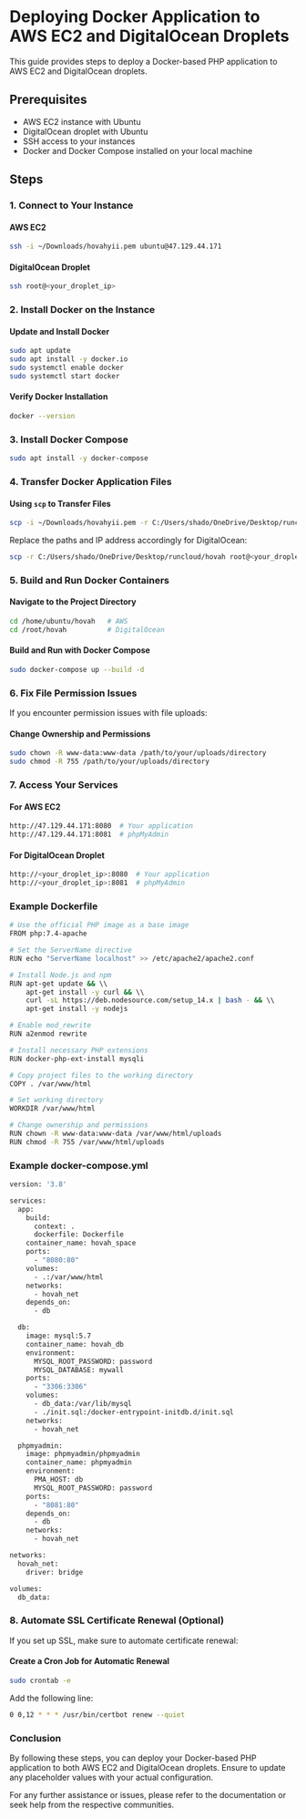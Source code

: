 # Deploying Docker Application to AWS EC2 and DigitalOcean Droplets

This guide provides steps to deploy a Docker-based PHP application to AWS EC2 and DigitalOcean droplets.

## Prerequisites

- AWS EC2 instance with Ubuntu
- DigitalOcean droplet with Ubuntu
- SSH access to your instances
- Docker and Docker Compose installed on your local machine

## Steps

### 1. Connect to Your Instance

#### AWS EC2

```bash
ssh -i ~/Downloads/hovahyii.pem ubuntu@47.129.44.171
```

#### DigitalOcean Droplet

```bash
ssh root@<your_droplet_ip>
```

### 2. Install Docker on the Instance

#### Update and Install Docker

```bash
sudo apt update
sudo apt install -y docker.io
sudo systemctl enable docker
sudo systemctl start docker
```

#### Verify Docker Installation

```bash
docker --version
```

### 3. Install Docker Compose

```bash
sudo apt install -y docker-compose
```

### 4. Transfer Docker Application Files

#### Using `scp` to Transfer Files

```bash
scp -i ~/Downloads/hovahyii.pem -r C:/Users/shado/OneDrive/Desktop/runcloud/hovah ubuntu@47.129.44.171:/home/ubuntu/
```

Replace the paths and IP address accordingly for DigitalOcean:

```bash
scp -r C:/Users/shado/OneDrive/Desktop/runcloud/hovah root@<your_droplet_ip>:/root/
```

### 5. Build and Run Docker Containers

#### Navigate to the Project Directory

```bash
cd /home/ubuntu/hovah   # AWS
cd /root/hovah          # DigitalOcean
```

#### Build and Run with Docker Compose

```bash
sudo docker-compose up --build -d
```

### 6. Fix File Permission Issues

If you encounter permission issues with file uploads:

#### Change Ownership and Permissions

```bash
sudo chown -R www-data:www-data /path/to/your/uploads/directory
sudo chmod -R 755 /path/to/your/uploads/directory
```

### 7. Access Your Services

#### For AWS EC2

```bash
http://47.129.44.171:8080  # Your application
http://47.129.44.171:8081  # phpMyAdmin
```

#### For DigitalOcean Droplet

```bash
http://<your_droplet_ip>:8080  # Your application
http://<your_droplet_ip>:8081  # phpMyAdmin
```

### Example Dockerfile

```bash
# Use the official PHP image as a base image
FROM php:7.4-apache

# Set the ServerName directive
RUN echo "ServerName localhost" >> /etc/apache2/apache2.conf

# Install Node.js and npm
RUN apt-get update && \\
    apt-get install -y curl && \\
    curl -sL https://deb.nodesource.com/setup_14.x | bash - && \\
    apt-get install -y nodejs

# Enable mod_rewrite
RUN a2enmod rewrite

# Install necessary PHP extensions
RUN docker-php-ext-install mysqli

# Copy project files to the working directory
COPY . /var/www/html

# Set working directory
WORKDIR /var/www/html

# Change ownership and permissions
RUN chown -R www-data:www-data /var/www/html/uploads
RUN chmod -R 755 /var/www/html/uploads
```

### Example docker-compose.yml

```bash
version: '3.8'

services:
  app:
    build:
      context: .
      dockerfile: Dockerfile
    container_name: hovah_space
    ports:
      - "8080:80"
    volumes:
      - .:/var/www/html
    networks:
      - hovah_net
    depends_on:
      - db

  db:
    image: mysql:5.7
    container_name: hovah_db
    environment:
      MYSQL_ROOT_PASSWORD: password
      MYSQL_DATABASE: mywall
    ports:
      - "3306:3306"
    volumes:
      - db_data:/var/lib/mysql
      - ./init.sql:/docker-entrypoint-initdb.d/init.sql
    networks:
      - hovah_net

  phpmyadmin:
    image: phpmyadmin/phpmyadmin
    container_name: phpmyadmin
    environment:
      PMA_HOST: db
      MYSQL_ROOT_PASSWORD: password
    ports:
      - "8081:80"
    depends_on:
      - db
    networks:
      - hovah_net

networks:
  hovah_net:
    driver: bridge

volumes:
  db_data:
```

### 8. Automate SSL Certificate Renewal (Optional)

If you set up SSL, make sure to automate certificate renewal:

#### Create a Cron Job for Automatic Renewal

```bash
sudo crontab -e
```

Add the following line:

```bash
0 0,12 * * * /usr/bin/certbot renew --quiet
```

### Conclusion

By following these steps, you can deploy your Docker-based PHP application to both AWS EC2 and DigitalOcean droplets. Ensure to update any placeholder values with your actual configuration.

For any further assistance or issues, please refer to the documentation or seek help from the respective communities.
